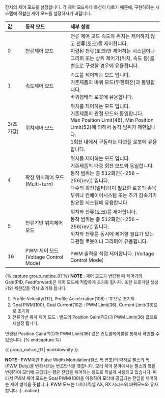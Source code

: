 
장치의 제어 모드를 설정합니다. 각 제어 모드마다 특성이 다르기 때문에, 구현하려는 시스템에 적합한 제어 모드를 설정하시기 바랍니다.

|값|동작 모드| 세부 설명     |
| :---- | :------------------------------ | :------------------------------------------- |
| 0 | 전류제어 모드 | 전류 제어 모드 속도와 위치는 제어하지 않고 전류(토크)를 제어합니다.<br />지령된 전류(토크)만 제어하는 시스템이나 그리퍼 또는 상위 제어기(위치, 속도 등)를 별도로 구성할 경우에 유용합니다. |
| 1 | 속도제어 모드 | 속도를 제어하는 모드 입니다.<br />기존제품의 바퀴 모드(무한회전)과 동일합니다.<br />바퀴형태의 로봇에 유용합니다. |
| 3(초기값) | 위치제어 모드  |  위치를 제어하는 모드 입니다.<br />기존제품의 관절 모드와 동일합니다.<br />Max Position Limit(48), Min Position Limit(52)에 의해서 동작 범위가 제한됩니다.<br />1회전 내에서 구동하는 다관절 로봇에 유용합니다.  |
|  4  |  확장 위치제어 모드(Multi-turn)  |  위치를 제어하는 모드 입니다.<br />기존제품의 다중 회전 모드와 동일합니다.<br />동작 범위는 총 512회전(-256 ~ 256[rev]) 입니다.<br />다수의 회전(멀티턴)이 필요한 로봇의 손목 부위나 컨베이어시스템 또는 추가 감속기가 필요한 시스템에 유용합니다.  |
|  5  |  전류기반 위치제어 모드  |  위치와 전류(토크)를 제어합니다.<br />동작 범위는 총 512회전(-256 ~ 256[rev]) 입니다.<br />위치와 전류를 동시에 제어할 필요가 있는 다관절 로봇이나 그리퍼에 유용합니다.  |
|  16  |  PWM 제어 모드 (Voltage Control Mode)  |  PWM 출력을 직접 제어합니다. (Voltage Control Mode)  |


{% capture group_notice_01 %}
**NOTE** : 제어 모드가 변경될 때 제어기의Gain(PID, Feedforward)은 제어 모드에 적합하게 초기화 됩니다. 또한 프로파일 생성기와 제한값들 역시 초기화 됩니다.
1. Profile Velocity(112), Profile Acceleration(108) : '0'으로 초기화
2. Goal PWM(100), Goal Current(102) : PWM Limit(36), Current Limit(38)으로 초기화
3. 전류기반 위치 제어 모드 : 별도의 Position Gain(PID)과 PWM Limit(36) 값으로 재설정 됩니다.  

변경된 Position Gain(PID)과 PWM Limit(36) 값은 컨트롤테이블을 통해서 확인할 수 있습니다.
{% endcapture %}

<div class="notice">
  {{ group_notice_01 | markdownify }}
</div>

**NOTE** : PWM이란 Pulse Width Modulation(펄스 폭 변조)의 약자로 펄스의 폭(PWM Duty)을 변경시키는 변조방식을 뜻합니다. 모터 제어 분야에서는 펄스의 폭을 변경하여 모터에 공급되는 평균 전압을 제어하는 용도로 폭넓게 사용되고 있습니다. 따라서 PWM 제어 모드는 Goal PWM(100)을 이용하여 모터에 공급되는 전압을 제어하는 제어 방식을 뜻합니다. PWM 모드는 다이나믹셀 AX, RX 시리즈의 바퀴모드와 유사합니다.
{: .notice}
